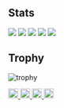 ## Stats
![](http://github-profile-summary-cards.vercel.app/api/cards/profile-details?username=MK32A&theme=cobalt)
![](http://github-profile-summary-cards.vercel.app/api/cards/repos-per-language?username=MK32A&theme=cobalt)
![](http://github-profile-summary-cards.vercel.app/api/cards/most-commit-language?username=MK32A&theme=cobalt)
![](http://github-profile-summary-cards.vercel.app/api/cards/stats?username=MK32A&theme=cobalt)
![](http://github-profile-summary-cards.vercel.app/api/cards/productive-time?username=MK32A&theme=cobalt&utcOffset=9)

## Trophy
![trophy](https://github-profile-trophy.vercel.app/?username=MK32A&theme=onedark&column=8)



<p align="left">
  <a href="https://github.com/MK32A">
    <img height="20" src="https://komarev.com/ghpvc/?username=MK32A" />
  </a>
  <a href="https://github.com/MK32A">
    <img height="20" src="https://img.shields.io/github/followers/MK32A?label=follow&logo=github&style=flat" />
  </a>
  <a href="http://qiita.com/MK32A">
    <img height="20" src="https://qiita-badge.apiapi.app/s/MK32A/posts.svg" />
  </a>
  <a href="http://qiita.com/MK32A">
    <img height="20" src="https://qiita-badge.apiapi.app/s/MK32A/contributions.svg" />
  </a>
</p>









<!--
**MK32A/MK32A** is a ✨ _special_ ✨ repository because its `README.md` (this file) appears on your GitHub profile.
 <img align="left" src="https://github-readme-stats.vercel.app/api?username=MK32A&count_private=true&show_icons=true" />
Here are some ideas to get you started:

- 🔭 I’m currently working on ...
- 🌱 I’m currently learning ...
- 👯 I’m looking to collaborate on ...
- 🤔 I’m looking for help with ...
- 💬 Ask me about ...
- 📫 How to reach me: ...
- 😄 Pronouns: ...
- ⚡ Fun fact: ...
-->
